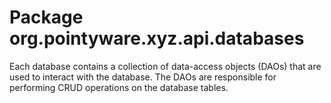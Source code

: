 # Package org.pointyware.xyz.api.databases
Each database contains a collection of data-access objects (DAOs) that are
used to interact with the database. The DAOs are responsible for performing
CRUD operations on the database tables.
